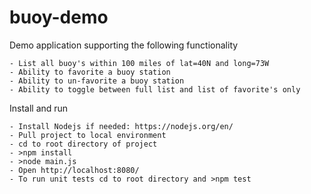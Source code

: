 # buoy-demo

Demo application supporting the following functionality
    
    - List all buoy's within 100 miles of lat=40N and long=73W
    - Ability to favorite a buoy station
    - Ability to un-favorite a buoy station
    - Ability to toggle between full list and list of favorite's only
    
Install and run

    - Install Nodejs if needed: https://nodejs.org/en/
    - Pull project to local environment
    - cd to root directory of project
    - >npm install
    - >node main.js
    - Open http://localhost:8080/
    - To run unit tests cd to root directory and >npm test
